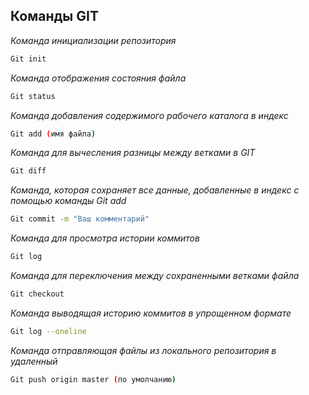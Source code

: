 ## Команды GIT ##

*Команда инициализации репозитория*

```sh
Git init
```

*Команда отображения состояния файла*

```sh
Git status
```

*Команда добавления содержимого рабочего каталога в индекс*

```sh
Git add (имя файла)  
```
*Команда для вычесления разницы между ветками в GIT*

```sh
Git diff
```

*Команда, которая сохраняет все данные, добавленные в индекс с помощью команды Git add*

```sh
Git commit -m "Ваш комментарий"
```
*Команда для просмотра истории коммитов*
```sh
Git log
```
*Команда для переключения между сохраненными ветками файла*
```sh
Git checkout
```
*Команда выводящая историю коммитов в упрощенном формате*
```sh
Git log --oneline 
```
*Команда отправляющая файлы из локального репозитория в удаленный*

```sh
Git push origin master (по умолчанию)
```


